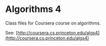 # Algorithms 4

Class files for Coursera course on algorithms.

See: [http://coursera.cs.princeton.edu/algs4](http://coursera.cs.princeton.edu/algs4)
